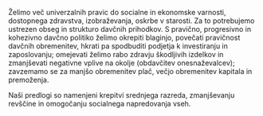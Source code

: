 Želimo več univerzalnih pravic do socialne in ekonomske varnosti, dostopnega zdravstva, izobraževanja, oskrbe v starosti. Za to potrebujemo ustrezen obseg in strukturo davčnih prihodkov. S pravično, progresivno in kohezivno davčno politiko želimo okrepiti blaginjo, povečati pravičnost davčnih obremenitev, hkrati pa spodbuditi podjetja k investiranju in zaposlovanju; omejevati želimo rabo zdravju škodljivih izdelkov in zmanjševati negativne vplive na okolje (obdavčitev onesnaževalcev); zavzemamo se za manjšo obremenitev plač, večjo obremenitev kapitala in premoženja.

Naši predlogi so namenjeni krepitvi srednjega razreda, zmanjševanju revščine in omogočanju socialnega napredovanja vseh.
